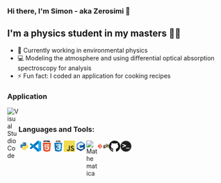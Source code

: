 ### Hi there, I'm Simon - aka Zerosimi 👋

## I'm a physics student in my masters 👨‍🎓

- 📖 Currently working in environmental physics
- 💻 Modeling the atmosphere and using differential optical absorption spectroscopy for analysis
- ⚡ Fun fact: I coded an application for cooking recipes

### Application
[<img align="left" alt="Visual Studio Code" width="26px" src="https://recipie.de/wp-content/uploads/2021/06/Recipie.png" />][website]

<br />

<!-- ### Connect with me:

[<img align="left" alt="Zerosimi | LinkedIn" width="22px" src="https://cdn.jsdelivr.net/npm/simple-icons@v3/icons/linkedin.svg" />][linkedin]
[<img align="left" alt="Zerosimi | Researchgate" width="22px" src="https://cdn.jsdelivr.net/npm/simple-icons@v3/icons/researchgate.svg" />][researchgate]

<br /> -->

### Languages and Tools:

[<img align="left" alt="Python" width="26px" src="https://raw.githubusercontent.com/github/explore/80688e429a7d4ef2fca1e82350fe8e3517d3494d/topics/python/python.png" />](#)
[<img align="left" alt="Visual Studio Code" width="26px" src="https://raw.githubusercontent.com/github/explore/80688e429a7d4ef2fca1e82350fe8e3517d3494d/topics/visual-studio-code/visual-studio-code.png" />](#)
[<img align="left" alt="HTML5" width="26px" src="https://raw.githubusercontent.com/github/explore/80688e429a7d4ef2fca1e82350fe8e3517d3494d/topics/html/html.png" />](#)
[<img align="left" alt="CSS3" width="26px" src="https://raw.githubusercontent.com/github/explore/80688e429a7d4ef2fca1e82350fe8e3517d3494d/topics/css/css.png" />](#)
[<img align="left" alt="JavaScript" width="26px" src="https://raw.githubusercontent.com/github/explore/80688e429a7d4ef2fca1e82350fe8e3517d3494d/topics/javascript/javascript.png" />](#)
[<img align="left" alt="C" width="26px" src="https://raw.githubusercontent.com/github/explore/80688e429a7d4ef2fca1e82350fe8e3517d3494d/topics/c/c.png" />](#)
[<img align="left" alt="Mathematica" width="26px" src="https://recipie.de/wp-content/uploads/2021/10/mathematica.png" />][license]
[<img align="left" alt="Git" width="26px" src="https://raw.githubusercontent.com/github/explore/80688e429a7d4ef2fca1e82350fe8e3517d3494d/topics/git/git.png" />](#)
[<img align="left" alt="GitHub" width="26px" src="https://raw.githubusercontent.com/github/explore/78df643247d429f6cc873026c0622819ad797942/topics/github/github.png" />](#)
[<img align="left" alt="Terminal" width="26px" src="https://raw.githubusercontent.com/github/explore/80688e429a7d4ef2fca1e82350fe8e3517d3494d/topics/terminal/terminal.png" />](#)

<br />
<br />

[website]: https://recipie.de
[linkedin]: www.linkedin.com/in/simon-bittner-b62847228
[researchgate]: https://recipie.de
[license]: https://en.wikipedia.org/wiki/File:Antu_mathematica.svg

